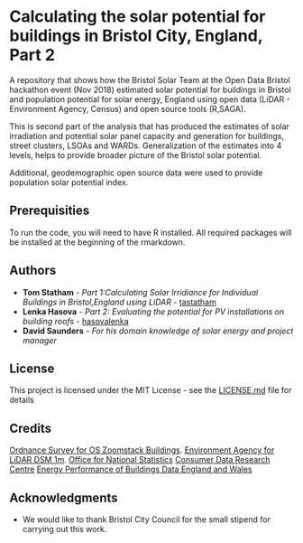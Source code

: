# Calculating the solar potential for buildings in Bristol City, England, Part 2

A repository that shows how the Bristol Solar Team at the Open Data Bristol hackathon event (Nov 2018) estimated solar potential for buildings in Bristol and population potential for solar energy, England using open data (LiDAR - Environment Agency, Census) and open source tools (R,SAGA). 

This is second part of the analysis that has produced the estimates of solar irradiation and potential solar panel capacity and generation for buildings, street clusters, LSOAs and WARDs. Generalization of the estimates into 4 levels, helps to provide broader picture of the Bristol solar potential.

Additional, geodemographic open source data were used to provide population solar potential index. 

## Prerequisities

To run the code, you will need to have R installed. All required packages will be installed at the beginning of the rmarkdown.


## Authors

* **Tom Statham** - *Part 1:Calculating Solar Irridiance for Individual Buildings in Bristol,England using LiDAR* - [tastatham](https://github.com/tastatham)
* **Lenka Hasova** - *Part 2: Evaluating the potential for PV installations on building roofs* - [hasovalenka](https://github.com/hasovalenka)
* **David Saunders** - *For his domain knowledge of solar energy and project manager*  

## License

This project is licensed under the MIT License - see the [LICENSE.md](https://github.com/tastatham/bristol_solar_project/blob/master/LICENSE.md) file for details

## Credits
[Ordnance Survey for OS Zoomstack Buildings](https://www.ordnancesurvey.co.uk/business-and-government/licensing/using-creating-data-with-os-products/os-opendata.html).
[Environment Agency for LiDAR DSM 1m](https://www.ordnancesurvey.co.uk/business-and-government/licensing/using-creating-data-with-os-products/os-opendata.html).
[Office for National Statistics](https://www.ons.gov.uk/census/2001censusandearlier/dataandproducts/copyrightandlicensing/licenseinformation)
[Consumer Data Research Centre](https://www.cdrc.ac.uk/data-services/cdrcdata/)
[Energy Performance of Buildings Data England and Wales](https://epc.opendatacommunities.org/docs/copyright)

## Acknowledgments

* We would like to thank Bristol City Council for the small stipend for carrying out this work.


